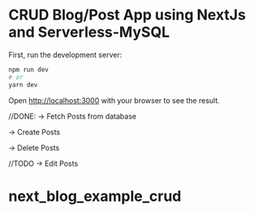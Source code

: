 # CRUD Blog/Post App using NextJs and Serverless-MySQL

First, run the development server:

```bash
npm run dev
# or
yarn dev
```

Open [http://localhost:3000](http://localhost:3000) with your browser to see the result.

//DONE:
-> Fetch Posts from database

-> Create Posts

-> Delete Posts

//TODO
-> Edit Posts
# next_blog_example_crud 
